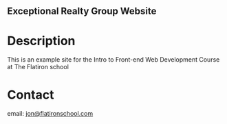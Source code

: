 Exceptional Realty Group Website
---

# Description

This is an example site for the Intro to Front-end Web Development Course at The Flatiron school

# Contact

email: jon@flatironschool.com
